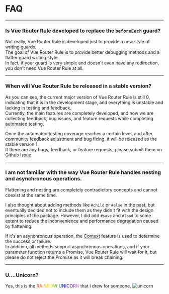 # FAQ

---

### Is Vue Router Rule developed to replace the `beforeEach` guard?  
Not really, Vue Router Rule is developed just to provide a new style of writing guards.  
The goal of Vue Router Rule is to provide better debugging methods and a flatter guard writing style.  
In fact, if your guard is very simple and doesn't even have any redirection, you don't need Vue Router Rule at all.

---

### When will Vue Router Rule be released in a stable version?
As you can see, the current major version of Vue Router Rule is still 0, indicating that it is in the development stage, and everything is unstable and lacking in testing and feedback.  
Currently, the main features are completely developed, and now we are collecting feedback, bug issues, and feature requests while completing automated testing.  

Once the automated testing coverage reaches a certain level, and after community feedback adjustment and bug fixing, it will be released as the stable version 1.  
If there are any bugs, feedback, or feature requests, please submit them on [Github Issue](https://github.com/emu-rabbit/vue-router-rule/issues).  

---

### I am not familiar with the way Vue Router Rule handles nesting and asynchronous operations.
Flattening and nesting are completely contradictory concepts and cannot coexist at the same time.  

I also thought about adding methods like `#child` or `#else` in the past, but eventually decided not to include them as they didn't fit with the design principles of the package.   However, I did add `#save` and `#load` to some extent to reduce the inconvenience and performance degradation caused by flattening.

If it's an asynchronous operation, the [Context](./guides/context.md) feature is used to determine the success or failure.  
In addition, all methods support asynchronous operations, and if your parameter function returns a Promise, Vue Router Rule will wait for it, but please do not reject the Promise as it will break chaining.

---

### U....Unicorn?
Yes, this is the <span style="background-image: linear-gradient(to left, violet, indigo, blue, green, yellow, orange, red);-webkit-background-clip: text;color: transparent;">RAINBOW UNICORN</span> that I drew for someone.
![unicorn](/images/unicorn.png)